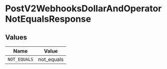 # PostV2WebhooksDollarAndOperatorNotEqualsResponse


## Values

| Name         | Value        |
| ------------ | ------------ |
| `NOT_EQUALS` | not_equals   |